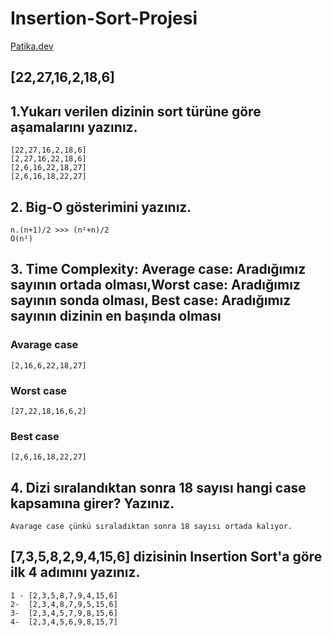 # Insertion-Sort-Projesi

[Patika.dev](https://www.patika.dev/tr)

## [22,27,16,2,18,6]

## 1.Yukarı verilen dizinin sort türüne göre aşamalarını yazınız.

```
[22,27,16,2,18,6]
[2,27,16,22,18,6]
[2,6,16,22,18,27]
[2,6,16,18,22,27]
```

## 2. Big-O gösterimini yazınız.
```
n.(n+1)/2 >>> (n²+n)/2
O(n²)
```

## 3. Time Complexity: Average case: Aradığımız sayının ortada olması,Worst case: Aradığımız sayının sonda olması, Best case: Aradığımız sayının dizinin en başında olması
### Avarage case
```
[2,16,6,22,18,27]
```
### Worst case
```
[27,22,18,16,6,2]
```
### Best case
```
[2,6,16,18,22,27]
```

## 4. Dizi sıralandıktan sonra 18 sayısı hangi case kapsamına girer? Yazınız.
```
Avarage case çünkü sıraladıktan sonra 18 sayısı ortada kalıyor.
```

## [7,3,5,8,2,9,4,15,6] dizisinin Insertion Sort'a göre ilk 4 adımını yazınız.
```
1 - [2,3,5,8,7,9,4,15,6]
2-  [2,3,4,8,7,9,5,15,6]
3-  [2,3,4,5,7,9,8,15,6]
4-  [2,3,4,5,6,9,8,15,7]
```
